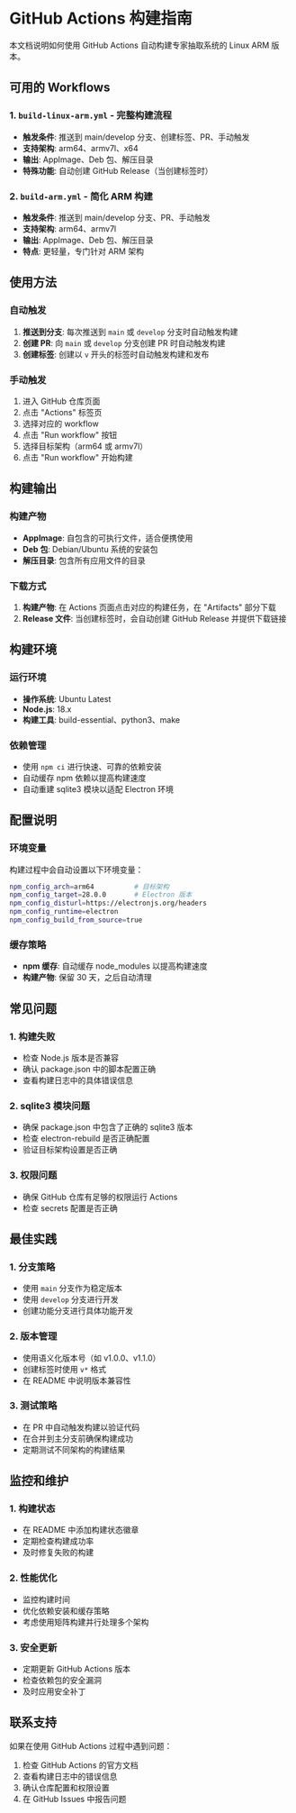 # GitHub Actions 构建指南

本文档说明如何使用 GitHub Actions 自动构建专家抽取系统的 Linux ARM 版本。

## 可用的 Workflows

### 1. `build-linux-arm.yml` - 完整构建流程
- **触发条件**: 推送到 main/develop 分支、创建标签、PR、手动触发
- **支持架构**: arm64、armv7l、x64
- **输出**: AppImage、Deb 包、解压目录
- **特殊功能**: 自动创建 GitHub Release（当创建标签时）

### 2. `build-arm.yml` - 简化 ARM 构建
- **触发条件**: 推送到 main/develop 分支、PR、手动触发
- **支持架构**: arm64、armv7l
- **输出**: AppImage、Deb 包、解压目录
- **特点**: 更轻量，专门针对 ARM 架构

## 使用方法

### 自动触发
1. **推送到分支**: 每次推送到 `main` 或 `develop` 分支时自动触发构建
2. **创建 PR**: 向 `main` 或 `develop` 分支创建 PR 时自动触发构建
3. **创建标签**: 创建以 `v` 开头的标签时自动触发构建和发布

### 手动触发
1. 进入 GitHub 仓库页面
2. 点击 "Actions" 标签页
3. 选择对应的 workflow
4. 点击 "Run workflow" 按钮
5. 选择目标架构（arm64 或 armv7l）
6. 点击 "Run workflow" 开始构建

## 构建输出

### 构建产物
- **AppImage**: 自包含的可执行文件，适合便携使用
- **Deb 包**: Debian/Ubuntu 系统的安装包
- **解压目录**: 包含所有应用文件的目录

### 下载方式
1. **构建产物**: 在 Actions 页面点击对应的构建任务，在 "Artifacts" 部分下载
2. **Release 文件**: 当创建标签时，会自动创建 GitHub Release 并提供下载链接

## 构建环境

### 运行环境
- **操作系统**: Ubuntu Latest
- **Node.js**: 18.x
- **构建工具**: build-essential、python3、make

### 依赖管理
- 使用 `npm ci` 进行快速、可靠的依赖安装
- 自动缓存 npm 依赖以提高构建速度
- 自动重建 sqlite3 模块以适配 Electron 环境

## 配置说明

### 环境变量
构建过程中会自动设置以下环境变量：
```bash
npm_config_arch=arm64          # 目标架构
npm_config_target=28.0.0       # Electron 版本
npm_config_disturl=https://electronjs.org/headers
npm_config_runtime=electron
npm_config_build_from_source=true
```

### 缓存策略
- **npm 缓存**: 自动缓存 node_modules 以提高构建速度
- **构建产物**: 保留 30 天，之后自动清理

## 常见问题

### 1. 构建失败
- 检查 Node.js 版本是否兼容
- 确认 package.json 中的脚本配置正确
- 查看构建日志中的具体错误信息

### 2. sqlite3 模块问题
- 确保 package.json 中包含了正确的 sqlite3 版本
- 检查 electron-rebuild 是否正确配置
- 验证目标架构设置是否正确

### 3. 权限问题
- 确保 GitHub 仓库有足够的权限运行 Actions
- 检查 secrets 配置是否正确

## 最佳实践

### 1. 分支策略
- 使用 `main` 分支作为稳定版本
- 使用 `develop` 分支进行开发
- 创建功能分支进行具体功能开发

### 2. 版本管理
- 使用语义化版本号（如 v1.0.0、v1.1.0）
- 创建标签时使用 `v*` 格式
- 在 README 中说明版本兼容性

### 3. 测试策略
- 在 PR 中自动触发构建以验证代码
- 在合并到主分支前确保构建成功
- 定期测试不同架构的构建结果

## 监控和维护

### 1. 构建状态
- 在 README 中添加构建状态徽章
- 定期检查构建成功率
- 及时修复失败的构建

### 2. 性能优化
- 监控构建时间
- 优化依赖安装和缓存策略
- 考虑使用矩阵构建并行处理多个架构

### 3. 安全更新
- 定期更新 GitHub Actions 版本
- 检查依赖包的安全漏洞
- 及时应用安全补丁

## 联系支持

如果在使用 GitHub Actions 过程中遇到问题：
1. 检查 GitHub Actions 的官方文档
2. 查看构建日志中的错误信息
3. 确认仓库配置和权限设置
4. 在 GitHub Issues 中报告问题
